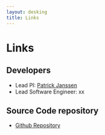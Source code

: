 ```yaml
---
layout: desking
title: Links
---
```


# Links

## Developers

- Lead PI: [Patrick Janssen](http://patrick.janssen.name)
- Lead Software Engineer: xx

## Source Code repository

- [Github Repository](https://github.com/phtj/xxx)

